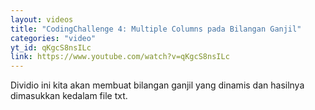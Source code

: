 ```yaml
---
layout: videos
title: "CodingChallenge 4: Multiple Columns pada Bilangan Ganjil"
categories: "video"
yt_id: qKgcS8nsILc
link: https://www.youtube.com/watch?v=qKgcS8nsILc
---
```

Dividio ini kita akan membuat bilangan ganjil yang dinamis dan hasilnya dimasukkan kedalam file txt.